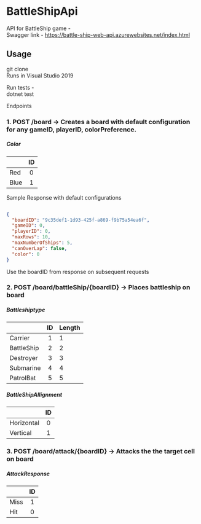 # BattleShipApi
API for BattleShip game - 
<br />
Swagger link - <https://battle-ship-web-api.azurewebsites.net/index.html>

## Usage
git clone
<br />
Runs in Visual Studio 2019

Run tests -
<br />
dotnet test

Endpoints
<br />
### 1. POST /board -> Creates a board with default configuration for any gameID, playerID, colorPreference.

##### Color
|            | ID         | 
| ------------- |:-------------:| 
| Red           | 0             | 
| Blue          | 1             |   

Sample Response with default configurations
```json

{
  "boardID": "9c35def1-1d93-425f-a869-f9b75a54ea6f",
  "gameID": 0,
  "playerID": 0,
  "maxRows": 10,
  "maxNumberOfShips": 5,
  "canOverLap": false,
  "color": 0
}
```

Use the boardID from response on subsequent requests

### 2. POST /board/battleShip/{boardID} -> Places battleship on board

##### Battleshiptype
||ID|Length| 
| ------------- |:-------------:| ------------|
|Carrier|1|1| 
|BattleShip|2|2|
|Destroyer|3|3|
|Submarine|4|4|
|PatrolBat|5|5|

##### BattleShipAllignment
|            | ID         | 
| ------------- |:-------------:| 
| Horizontal           | 0             | 
| Vertical          | 1          |   


### 3. POST /board/attack/{boardID} -> Attacks the the target cell on board

##### AttackResponse
|               |ID             | 
| ------------- |:-------------:| 
| Miss          | 1             | 
| Hit           | 0             |   





